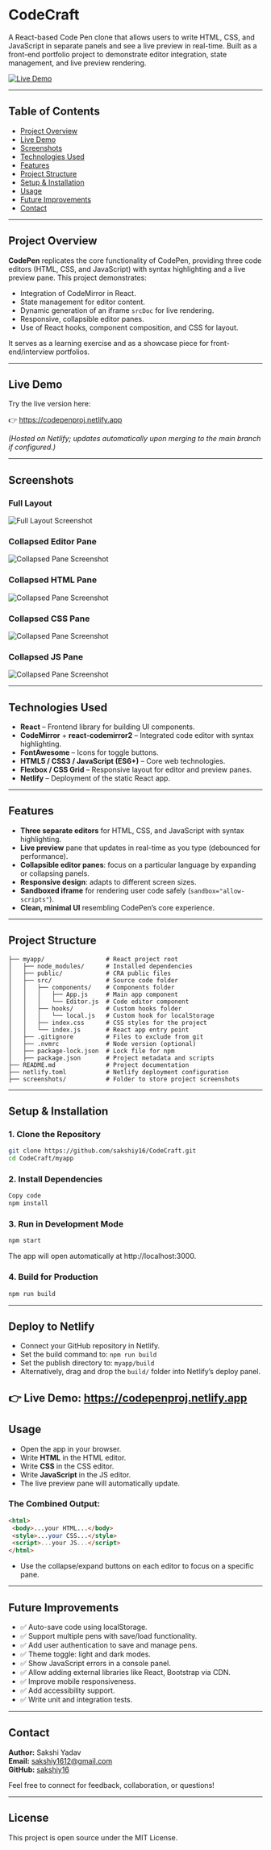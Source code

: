# CodeCraft

A React-based Code Pen clone that allows users to write HTML, CSS, and JavaScript in separate panels and see a live preview in real-time. Built as a front-end portfolio project to demonstrate editor integration, state management, and live preview rendering.

[![Live Demo](https://img.shields.io/badge/Live-Demo-brightgreen)](https://codepenproj.netlify.app)

---

## Table of Contents

- [Project Overview](#project-overview)
- [Live Demo](#live-demo)
- [Screenshots](#screenshots)
- [Technologies Used](#technologies-used)
- [Features](#features)
- [Project Structure](#project-structure)
- [Setup & Installation](#setup--installation)
- [Usage](#usage)
- [Future Improvements](#future-improvements)
- [Contact](#contact)

---

## Project Overview

**CodePen** replicates the core functionality of CodePen, providing three code editors (HTML, CSS, and JavaScript) with syntax highlighting and a live preview pane. This project demonstrates:

- Integration of CodeMirror in React.
- State management for editor content.
- Dynamic generation of an iframe `srcDoc` for live rendering.
- Responsive, collapsible editor panes.
- Use of React hooks, component composition, and CSS for layout.

It serves as a learning exercise and as a showcase piece for front-end/interview portfolios.

---

## Live Demo

Try the live version here:

👉 https://codepenproj.netlify.app

*(Hosted on Netlify; updates automatically upon merging to the main branch if configured.)*

---

## Screenshots


### Full Layout
![Full Layout Screenshot](./screenshots/FULLVIEW.png)

### Collapsed Editor Pane
![Collapsed Pane Screenshot](./screenshots/COLLAPSEDVIEW.png)

### Collapsed HTML Pane
![Collapsed Pane Screenshot](./screenshots/HTMLCOLLAPSED.png)

### Collapsed CSS Pane
![Collapsed Pane Screenshot](./screenshots/CSSCOLLAPSED.png)

### Collapsed JS Pane
![Collapsed Pane Screenshot](./screenshots/JSCOLLAPSED.png)

---

## Technologies Used

- **React** – Frontend library for building UI components.
- **CodeMirror** + **react-codemirror2** – Integrated code editor with syntax highlighting.
- **FontAwesome** – Icons for toggle buttons.
- **HTML5 / CSS3 / JavaScript (ES6+)** – Core web technologies.
- **Flexbox / CSS Grid** – Responsive layout for editor and preview panes.
- **Netlify** – Deployment of the static React app.

---

## Features

- **Three separate editors** for HTML, CSS, and JavaScript with syntax highlighting.
- **Live preview** pane that updates in real-time as you type (debounced for performance).
- **Collapsible editor panes**: focus on a particular language by expanding or collapsing panels.
- **Responsive design**: adapts to different screen sizes.
- **Sandboxed iframe** for rendering user code safely (`sandbox="allow-scripts"`).
- **Clean, minimal UI** resembling CodePen’s core experience.

---

## Project Structure


```text
├── myapp/                 # React project root
│   ├── node_modules/      # Installed dependencies
│   ├── public/            # CRA public files
│   ├── src/               # Source code folder
│   │   ├── components/    # Components folder
│   │   │   ├── App.js     # Main app component
│   │   │   └── Editor.js  # Code editor component
│   │   ├── hooks/         # Custom hooks folder
│   │   │   └── local.js   # Custom hook for localStorage
│   │   ├── index.css      # CSS styles for the project
│   │   └── index.js       # React app entry point
│   ├── .gitignore         # Files to exclude from git
│   ├── .nvmrc             # Node version (optional)
│   ├── package-lock.json  # Lock file for npm
│   ├── package.json       # Project metadata and scripts
├── README.md              # Project documentation
├── netlify.toml           # Netlify deployment configuration
├── screenshots/           # Folder to store project screenshots
```
---


## Setup & Installation

### 1. Clone the Repository
```bash
git clone https://github.com/sakshiy16/CodeCraft.git
cd CodeCraft/myapp
```

### 2. Install Dependencies
```bash
Copy code
npm install
```
### 3. Run in Development Mode
```bash
npm start
```
The app will open automatically at http://localhost:3000.

### 4. Build for Production
```bash
npm run build
```
---


## Deploy to Netlify

- Connect your GitHub repository in Netlify.
- Set the build command to: `npm run build`
- Set the publish directory to: `myapp/build`
- Alternatively, drag and drop the `build/` folder into Netlify’s deploy panel.

👉 Live Demo: https://codepenproj.netlify.app
---


## Usage

- Open the app in your browser.
- Write **HTML** in the HTML editor.
- Write **CSS** in the CSS editor.
- Write **JavaScript** in the JS editor.
- The live preview pane will automatically update.

 ### The Combined Output:
 ```html
 <html>
  <body>...your HTML...</body>
  <style>...your CSS...</style>
  <script>...your JS...</script>
 </html>
```
- Use the collapse/expand buttons on each editor to focus on a specific pane.
---


## Future Improvements



- ✅ Auto-save code using localStorage.
- ✅ Support multiple pens with save/load functionality.
- ✅ Add user authentication to save and manage pens.
- ✅ Theme toggle: light and dark modes.
- ✅ Show JavaScript errors in a console panel.
- ✅ Allow adding external libraries like React, Bootstrap via CDN.
- ✅ Improve mobile responsiveness.
- ✅ Add accessibility support.
- ✅ Write unit and integration tests.

---


## Contact

**Author:** Sakshi Yadav  
**Email:** sakshiy1612@gmail.com  
**GitHub:** [sakshiy16](https://github.com/sakshiy16)

Feel free to connect for feedback, collaboration, or questions!

---

## License

This project is open source under the MIT License.
